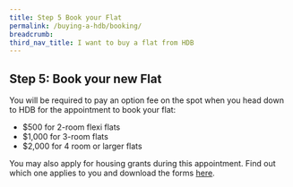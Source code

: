 ```yaml
---
title: Step 5 Book your Flat
permalink: /buying-a-hdb/booking/
breadcrumb: 
third_nav_title: I want to buy a flat from HDB
---
```


## Step 5: Book your new Flat

You will be required to pay an option fee on the spot when you head down to HDB for the appointment to book your flat:

- $500 for 2-room flexi flats
- $1,000 for 3-room flats 
- $2,000 for 4 room or larger flats

You may also apply for housing grants during this appointment. Find out which one applies to you and download the forms [here](https://www.hdb.gov.sg/cs/infoweb/residential/buying-a-flat/new/cpf-housing-grants-for-hdb-flats).
